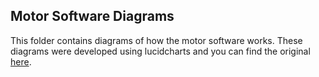 ## Motor Software Diagrams

This folder contains diagrams of how the motor software works. These diagrams were developed using lucidcharts and you can find the original [here](https://www.lucidchart.com/invitations/accept/e1c41919-692a-4726-9674-5119a67bb56a).

